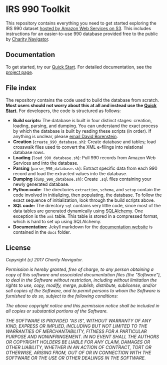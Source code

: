 # IRS 990 Toolkit

This repository contains everything you need to get started exploring the IRS 990 dataset [hosted by Amazon Web Services on S3](https://aws.amazon.com/public-datasets/irs-990/). This includes instructions for an easier-to-use 990 database provided free to the public by [Charity Navigator](https://www.charitynavigator.org/).

## Documentation

To get started, try our [Quick Start](http://990.charitynavigator.org/quick-start). For detailed documentation, see the [project page](http://990.charitynavigator.org).

## File index

The repository contains the code used to build the database from scratch. **Most users should not worry about this at all and instead use the [Quick Start](http://990.charitynavigator.org/quick-start).** For developers, the code is structured as follows:

* **Build scripts:** The database is built in four distinct stages: creation, loading, parsing, and dumping. You can understand the exact process by which the database is built by reading these scripts (in order). If anything is unclear, please [email David Borenstein](mailto:dborenstein@charitynavigator.org).
 * **Creation** (`create_990_database.sh`): Create database and tables; load crosswalk files used to convert the XML e-filings into relational database rows.
 * **Loading** (`load_990_database.sh`): Pull 990 records from Amazon Web Services and into the database.
 * **Parsing** (`parse_990_database.sh`): Extract specific data from each 990 record and load the extracted values into the database.
 * **Dumping** (`dump_990_database.sh`): Create `.sql` files containing your newly generated database.
* **Python code:** The directories `extraction`, `schema`, and `setup` contain the code involved in initializing, then populating, the database. To follow the exact sequence of initialization, look through the build scripts above.
* **SQL code:** The directory `sql` contains very little code, since most of the data tables are generated dynamically using [SQLAlchemy](http://www.sqlalchemy.org/). One exception is the `xml` table. This table is stored in a compressed format, which is hard to set up using SQLAlchemy. 
* **Documentation:** Jekyll markdown for the [documentation website](http://990.charitynavigator.org) is contained in the `docs` folder.

## License

*Copyright (c) 2017 Charity Navigator.*

*Permission is hereby granted, free of charge, to any person obtaining a copy of this software and associated documentation files (the "Software"), to deal in the Software without restriction, including without limitation the rights to use, copy, modify, merge, publish, distribute, sublicense, and/or sell copies of the Software, and to permit persons to whom the Software is furnished to do so, subject to the following conditions:*

*The above copyright notice and this permission notice shall be included in all copies or substantial portions of the Software.*

*THE SOFTWARE IS PROVIDED "AS IS", WITHOUT WARRANTY OF ANY KIND, EXPRESS OR IMPLIED, INCLUDING BUT NOT LIMITED TO THE WARRANTIES OF MERCHANTABILITY, FITNESS FOR A PARTICULAR PURPOSE AND NONINFRINGEMENT. IN NO EVENT SHALL THE AUTHORS OR COPYRIGHT HOLDERS BE LIABLE FOR ANY CLAIM, DAMAGES OR OTHER LIABILITY, WHETHER IN AN ACTION OF CONTRACT, TORT OR OTHERWISE, ARISING FROM, OUT OF OR IN CONNECTION WITH THE SOFTWARE OR THE USE OR OTHER DEALINGS IN THE SOFTWARE.*
